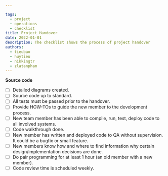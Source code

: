 ```yaml
---

tags: 
  - project
  - operations
  - checklist
title: Project Handover
date: 2022-01-01
description: The checklist shows the process of project handover 
authors:
  - tieubao
  - huytieu
  - nikkingtr
  - zlatanpham
---
```


**Source code**

- [ ]  Detailed diagrams created.
- [ ]  Source code up to standard.
- [ ]  All tests must be passed prior to the handover.
- [ ]  Provide HOW-TOs to guide the new member to the development process.
- [ ]  New team member has been able to compile, run, test, deploy code to all involved systems.
- [ ]  Code walkthrough done.
- [ ]  New member has written and deployed code to QA without supervision. It could be a bugfix or small feature.
- [ ]  New members know how and where to find information why certain design/implementation decisions are done.
- [ ]  Do pair programming for at least 1 hour (an old member with a new member).
- [ ]  Code review time is scheduled weekly.
